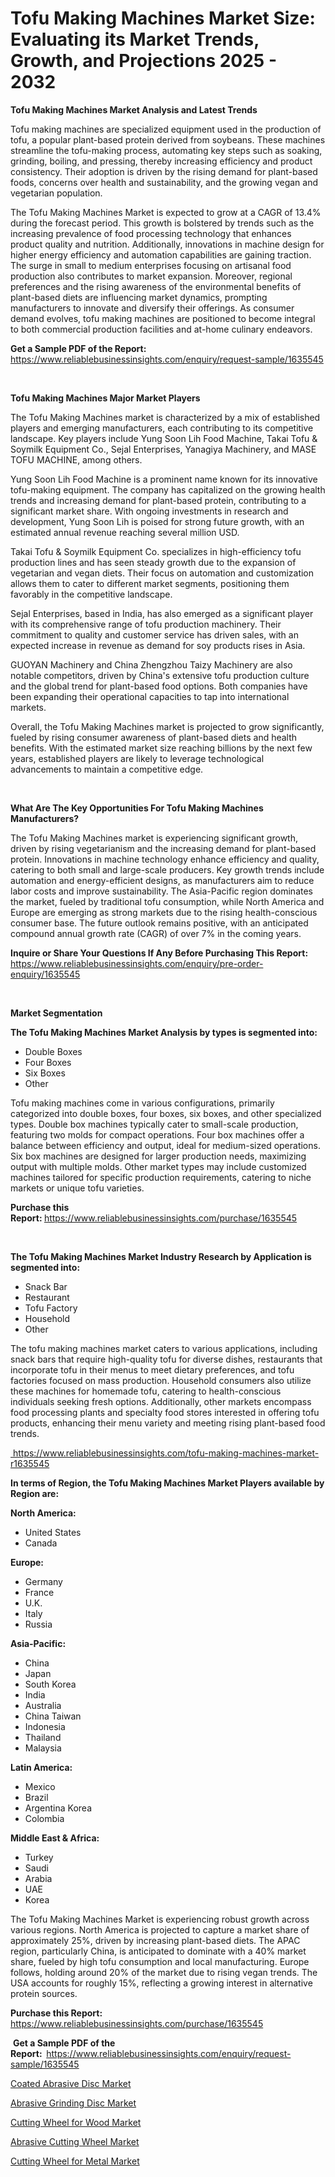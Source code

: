 <p><h1>Tofu Making Machines Market Size: Evaluating its Market Trends, Growth, and Projections 2025 - 2032</h1></p><p><strong>Tofu Making Machines Market Analysis and Latest Trends</strong></p>
<p><p>Tofu making machines are specialized equipment used in the production of tofu, a popular plant-based protein derived from soybeans. These machines streamline the tofu-making process, automating key steps such as soaking, grinding, boiling, and pressing, thereby increasing efficiency and product consistency. Their adoption is driven by the rising demand for plant-based foods, concerns over health and sustainability, and the growing vegan and vegetarian population.</p><p>The Tofu Making Machines Market is expected to grow at a CAGR of 13.4% during the forecast period. This growth is bolstered by trends such as the increasing prevalence of food processing technology that enhances product quality and nutrition. Additionally, innovations in machine design for higher energy efficiency and automation capabilities are gaining traction. The surge in small to medium enterprises focusing on artisanal food production also contributes to market expansion. Moreover, regional preferences and the rising awareness of the environmental benefits of plant-based diets are influencing market dynamics, prompting manufacturers to innovate and diversify their offerings. As consumer demand evolves, tofu making machines are positioned to become integral to both commercial production facilities and at-home culinary endeavors.</p></p>
<p><strong>Get a Sample PDF of the Report:&nbsp;</strong> <a href="https://www.reliablebusinessinsights.com/enquiry/request-sample/1635545?utm_campaign=1837&utm_medium=2&utm_source=Github&utm_content=ia&utm_term=16022025&utm_id=tofu-making-machines">https://www.reliablebusinessinsights.com/enquiry/request-sample/1635545</a></p>
<p>&nbsp;</p>
<p><strong>Tofu Making Machines Major Market Players</strong></p>
<p><p>The Tofu Making Machines market is characterized by a mix of established players and emerging manufacturers, each contributing to its competitive landscape. Key players include Yung Soon Lih Food Machine, Takai Tofu & Soymilk Equipment Co., Sejal Enterprises, Yanagiya Machinery, and MASE TOFU MACHINE, among others. </p><p>Yung Soon Lih Food Machine is a prominent name known for its innovative tofu-making equipment. The company has capitalized on the growing health trends and increasing demand for plant-based protein, contributing to a significant market share. With ongoing investments in research and development, Yung Soon Lih is poised for strong future growth, with an estimated annual revenue reaching several million USD.</p><p>Takai Tofu & Soymilk Equipment Co. specializes in high-efficiency tofu production lines and has seen steady growth due to the expansion of vegetarian and vegan diets. Their focus on automation and customization allows them to cater to different market segments, positioning them favorably in the competitive landscape.</p><p>Sejal Enterprises, based in India, has also emerged as a significant player with its comprehensive range of tofu production machinery. Their commitment to quality and customer service has driven sales, with an expected increase in revenue as demand for soy products rises in Asia.</p><p>GUOYAN Machinery and China Zhengzhou Taizy Machinery are also notable competitors, driven by China's extensive tofu production culture and the global trend for plant-based food options. Both companies have been expanding their operational capacities to tap into international markets.</p><p>Overall, the Tofu Making Machines market is projected to grow significantly, fueled by rising consumer awareness of plant-based diets and health benefits. With the estimated market size reaching billions by the next few years, established players are likely to leverage technological advancements to maintain a competitive edge.</p></p>
<p>&nbsp;</p>
<p><strong>What Are The Key Opportunities For Tofu Making Machines Manufacturers?</strong></p>
<p><p>The Tofu Making Machines market is experiencing significant growth, driven by rising vegetarianism and the increasing demand for plant-based protein. Innovations in machine technology enhance efficiency and quality, catering to both small and large-scale producers. Key growth trends include automation and energy-efficient designs, as manufacturers aim to reduce labor costs and improve sustainability. The Asia-Pacific region dominates the market, fueled by traditional tofu consumption, while North America and Europe are emerging as strong markets due to the rising health-conscious consumer base. The future outlook remains positive, with an anticipated compound annual growth rate (CAGR) of over 7% in the coming years.</p></p>
<p><strong>Inquire or Share Your Questions If Any Before Purchasing This Report:</strong> <a href="https://www.reliablebusinessinsights.com/enquiry/pre-order-enquiry/1635545?utm_campaign=1837&utm_medium=2&utm_source=Github&utm_content=ia&utm_term=16022025&utm_id=tofu-making-machines">https://www.reliablebusinessinsights.com/enquiry/pre-order-enquiry/1635545</a></p>
<p>&nbsp;</p>
<p><strong>Market Segmentation</strong></p>
<p><strong>The Tofu Making Machines Market Analysis by types is segmented into:</strong></p>
<p><ul><li>Double Boxes</li><li>Four Boxes</li><li>Six Boxes</li><li>Other</li></ul></p>
<p><p>Tofu making machines come in various configurations, primarily categorized into double boxes, four boxes, six boxes, and other specialized types. Double box machines typically cater to small-scale production, featuring two molds for compact operations. Four box machines offer a balance between efficiency and output, ideal for medium-sized operations. Six box machines are designed for larger production needs, maximizing output with multiple molds. Other market types may include customized machines tailored for specific production requirements, catering to niche markets or unique tofu varieties.</p></p>
<p><strong>Purchase this Report:&nbsp;</strong><a href="https://www.reliablebusinessinsights.com/purchase/1635545?utm_campaign=1837&utm_medium=2&utm_source=Github&utm_content=ia&utm_term=16022025&utm_id=tofu-making-machines">https://www.reliablebusinessinsights.com/purchase/1635545</a></p>
<p>&nbsp;</p>
<p><strong>The Tofu Making Machines Market Industry Research by Application is segmented into:</strong></p>
<p><ul><li>Snack Bar</li><li>Restaurant</li><li>Tofu Factory</li><li>Household</li><li>Other</li></ul></p>
<p><p>The tofu making machines market caters to various applications, including snack bars that require high-quality tofu for diverse dishes, restaurants that incorporate tofu in their menus to meet dietary preferences, and tofu factories focused on mass production. Household consumers also utilize these machines for homemade tofu, catering to health-conscious individuals seeking fresh options. Additionally, other markets encompass food processing plants and specialty food stores interested in offering tofu products, enhancing their menu variety and meeting rising plant-based food trends.</p></p>
<p><a href="https://www.reliablebusinessinsights.com/tofu-making-machines-market-r1635545?utm_campaign=1837&utm_medium=2&utm_source=Github&utm_content=ia&utm_term=16022025&utm_id=tofu-making-machines">&nbsp;https://www.reliablebusinessinsights.com/tofu-making-machines-market-r1635545</a></p>
<p><strong>In terms of Region, the Tofu Making Machines Market Players available by Region are:</strong></p>
<p>
    <p> <strong> North America: </strong>
        <ul>
            <li>United States</li>
            <li>Canada</li>
        </ul>
        </p> 
    <p> <strong> Europe: </strong>
        <ul>
            <li>Germany</li>
            <li>France</li>
            <li>U.K.</li>
            <li>Italy</li>
            <li>Russia</li>
        </ul>
        </p> 
    <p> <strong> Asia-Pacific: </strong>
        <ul>
            <li>China</li>
            <li>Japan</li>
            <li>South Korea</li>
            <li>India</li>
            <li>Australia</li>
            <li>China Taiwan</li>
            <li>Indonesia</li>
            <li>Thailand</li>
            <li>Malaysia</li>
        </ul>
        </p> 
    <p> <strong> Latin America: </strong>
        <ul>
            <li>Mexico</li>
            <li>Brazil</li>
            <li>Argentina Korea</li>
            <li>Colombia</li>
        </ul>
        </p> 
    <p> <strong> Middle East & Africa: </strong>
        <ul>
            <li>Turkey</li>
            <li>Saudi</li>
            <li>Arabia</li>
            <li>UAE</li>
            <li>Korea</li>
        </ul>
    </p>
    </p>
<p><p>The Tofu Making Machines Market is experiencing robust growth across various regions. North America is projected to capture a market share of approximately 25%, driven by increasing plant-based diets. The APAC region, particularly China, is anticipated to dominate with a 40% market share, fueled by high tofu consumption and local manufacturing. Europe follows, holding around 20% of the market due to rising vegan trends. The USA accounts for roughly 15%, reflecting a growing interest in alternative protein sources.</p></p>
<p><strong>Purchase this Report: </strong><a href="https://www.reliablebusinessinsights.com/purchase/1635545?utm_campaign=1837&utm_medium=2&utm_source=Github&utm_content=ia&utm_term=16022025&utm_id=tofu-making-machines">https://www.reliablebusinessinsights.com/purchase/1635545</a></p>
<p>&nbsp;<strong>Get a Sample PDF of the Report:&nbsp;&nbsp;</strong><a href="https://www.reliablebusinessinsights.com/enquiry/request-sample/1635545?utm_campaign=1837&utm_medium=2&utm_source=Github&utm_content=ia&utm_term=16022025&utm_id=tofu-making-machines">https://www.reliablebusinessinsights.com/enquiry/request-sample/1635545</a></p>
<p><strong></strong></p>
<p><p><a href="https://github.com/chkrselia/Market-Research-Report-List-1/blob/main/coated-abrasive-disc-market.md?utm_campaign=1837&utm_medium=2&utm_source=Github&utm_content=ia&utm_term=16022025&utm_id=tofu-making-machines">Coated Abrasive Disc Market</a></p><p><a href="https://github.com/kaddahblejc/Market-Research-Report-List-1/blob/main/abrasive-grinding-disc-market.md?utm_campaign=1837&utm_medium=2&utm_source=Github&utm_content=ia&utm_term=16022025&utm_id=tofu-making-machines">Abrasive Grinding Disc Market</a></p><p><a href="https://github.com/tsininazzy/Market-Research-Report-List-1/blob/main/cutting-wheel-for-wood-market.md?utm_campaign=1837&utm_medium=2&utm_source=Github&utm_content=ia&utm_term=16022025&utm_id=tofu-making-machines">Cutting Wheel for Wood Market</a></p><p><a href="https://github.com/pidlisseas/Market-Research-Report-List-1/blob/main/abrasive-cutting-wheel-market.md?utm_campaign=1837&utm_medium=2&utm_source=Github&utm_content=ia&utm_term=16022025&utm_id=tofu-making-machines">Abrasive Cutting Wheel Market</a></p><p><a href="https://github.com/gyenesephacy/Market-Research-Report-List-1/blob/main/cutting-wheel-for-metal-market.md?utm_campaign=1837&utm_medium=2&utm_source=Github&utm_content=ia&utm_term=16022025&utm_id=tofu-making-machines">Cutting Wheel for Metal Market</a></p></p>